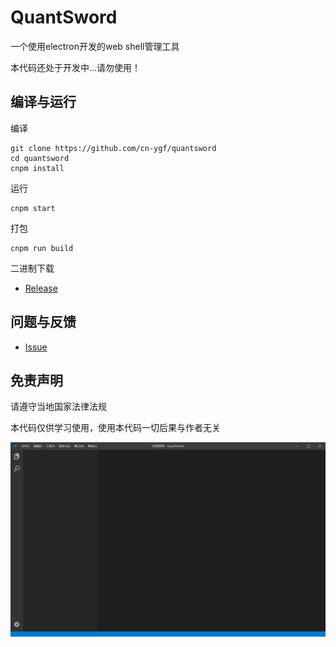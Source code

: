 QuantSword
===========

一个使用electron开发的web shell管理工具

本代码还处于开发中...请勿使用！

编译与运行
------

编译

    git clone https://github.com/cn-ygf/quantsword
    cd quantsword
    cnpm install

运行

    cnpm start

打包

    cnpm run build

二进制下载

* [Release]


问题与反馈
----------------

* [Issue]

[Issue]:     https://github.com/cn-ygf/quantsword/issues?state=open
[Release]:   https://github.com/cn-ygf/quantsword/releases


免责声明
------

请遵守当地国家法律法规

本代码仅供学习使用，使用本代码一切后果与作者无关


![无法显示](https://github.com/cn-ygf/quantsword/raw/master/docs/1.png)